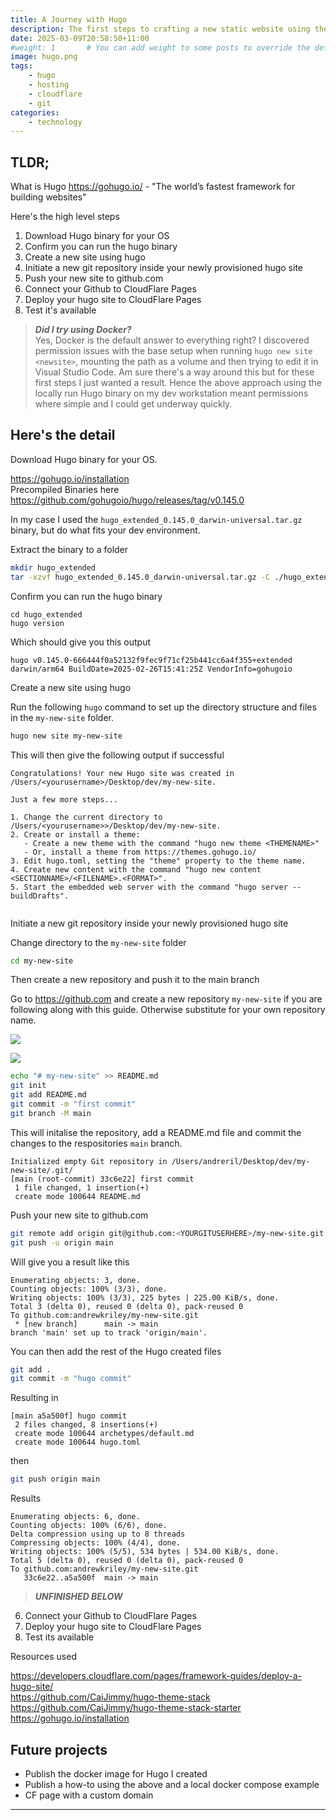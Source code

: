 ```yaml
---
title: A Journey with Hugo
description: The first steps to crafting a new static website using the Hugo Framework.
date: 2025-03-09T20:58:50+11:00
#weight: 1       # You can add weight to some posts to override the default sorting (date descending)
image: hugo.png
tags: 
    - hugo
    - hosting
    - cloudflare
    - git
categories:
    - technology
---
```


## TLDR;

What is Hugo https://gohugo.io/ - "The world’s fastest framework for building websites"

Here's the high level steps
1) Download Hugo binary for your OS
2) Confirm you can run the hugo binary 
3) Create a new site using hugo
4) Initiate a new git repository inside your newly provisioned hugo site
5) Push your new site to github.com
6) Connect your Github to CloudFlare Pages
7) Deploy your hugo site to CloudFlare Pages
8) Test it's available

> ***Did I try using Docker?***<br>
Yes, Docker is the default answer to everything right? I discovered permission issues with the base setup when running `hugo new site <newsite>`, mounting the path as a volume and then trying to edit it in Visual Studio Code. Am sure there's a way around this but for these first steps I just wanted a result. Hence the above approach using the locally run Hugo binary on my dev workstation meant permissions where simple and I could get underway quickly.

## Here's the detail

Download Hugo binary for your OS.

https://gohugo.io/installation<br>
Precompiled Binaries here <br>
https://github.com/gohugoio/hugo/releases/tag/v0.145.0

In my case I used the ```hugo_extended_0.145.0_darwin-universal.tar.gz``` binary, but do what fits your dev environment.

Extract the binary to a folder

```bash
mkdir hugo_extended
tar -xzvf hugo_extended_0.145.0_darwin-universal.tar.gz -C ./hugo_extended
```
Confirm you can run the hugo binary 

```
cd hugo_extended
hugo version
```
Which should give you this output<br>

```
hugo v0.145.0-666444f0a52132f9fec9f71cf25b441cc6a4f355+extended darwin/arm64 BuildDate=2025-02-26T15:41:25Z VendorInfo=gohugoio
```

Create a new site using hugo

Run the following ```hugo``` command to set up the directory structure and files in the ```my-new-site``` folder.

```bash
hugo new site my-new-site
```

This will then give the following output if successful

```
Congratulations! Your new Hugo site was created in /Users/<yourusername>/Desktop/dev/my-new-site.

Just a few more steps...

1. Change the current directory to /Users/<yourusername>>/Desktop/dev/my-new-site.
2. Create or install a theme:
   - Create a new theme with the command "hugo new theme <THEMENAME>"
   - Or, install a theme from https://themes.gohugo.io/
3. Edit hugo.toml, setting the "theme" property to the theme name.
4. Create new content with the command "hugo new content <SECTIONNAME>/<FILENAME>.<FORMAT>".
5. Start the embedded web server with the command "hugo server --buildDrafts".


```
Initiate a new git repository inside your newly provisioned hugo site

Change directory to the ```my-new-site``` folder

```bash
cd my-new-site
```
Then create a new repository and push it to the main branch

Go to https://github.com and create a new repository ```my-new-site``` if you are following along with this guide. Otherwise substitute for your own repository name.

![](create-repo.png)

![](prep-repo.png)

```bash
echo "# my-new-site" >> README.md
git init
git add README.md
git commit -m "first commit"
git branch -M main
```

This will initalise the repository, add a README.md file and commit the changes to the respositories ```main``` branch.

```
Initialized empty Git repository in /Users/andreril/Desktop/dev/my-new-site/.git/
[main (root-commit) 33c6e22] first commit
 1 file changed, 1 insertion(+)
 create mode 100644 README.md
 ```

Push your new site to github.com

```bash
git remote add origin git@github.com:<YOURGITUSERHERE>/my-new-site.git
git push -u origin main
```

Will give you a result like this

```
Enumerating objects: 3, done.
Counting objects: 100% (3/3), done.
Writing objects: 100% (3/3), 225 bytes | 225.00 KiB/s, done.
Total 3 (delta 0), reused 0 (delta 0), pack-reused 0
To github.com:andrewkriley/my-new-site.git
 * [new branch]      main -> main
branch 'main' set up to track 'origin/main'.
```

You can then add the rest of the Hugo created files 

```bash
git add .
git commit -m "hugo commit"
```
Resulting in 
```
[main a5a500f] hugo commit
 2 files changed, 8 insertions(+)
 create mode 100644 archetypes/default.md
 create mode 100644 hugo.toml
```
then
```bash
git push origin main
```
Results 
```
Enumerating objects: 6, done.
Counting objects: 100% (6/6), done.
Delta compression using up to 8 threads
Compressing objects: 100% (4/4), done.
Writing objects: 100% (5/5), 534 bytes | 534.00 KiB/s, done.
Total 5 (delta 0), reused 0 (delta 0), pack-reused 0
To github.com:andrewkriley/my-new-site.git
   33c6e22..a5a500f  main -> main
```

> ***UNFINISHED BELOW***<br>

6) Connect your Github to CloudFlare Pages
7) Deploy your hugo site to CloudFlare Pages
8) Test its available



Resources used

https://developers.cloudflare.com/pages/framework-guides/deploy-a-hugo-site/<br>
https://github.com/CaiJimmy/hugo-theme-stack<br>
https://github.com/CaiJimmy/hugo-theme-stack-starter<br>
https://gohugo.io/installation<br>


## Future projects
- Publish the docker image for Hugo I created
- Publish a how-to using the above and a local docker compose example
- CF page with a custom domain

---

